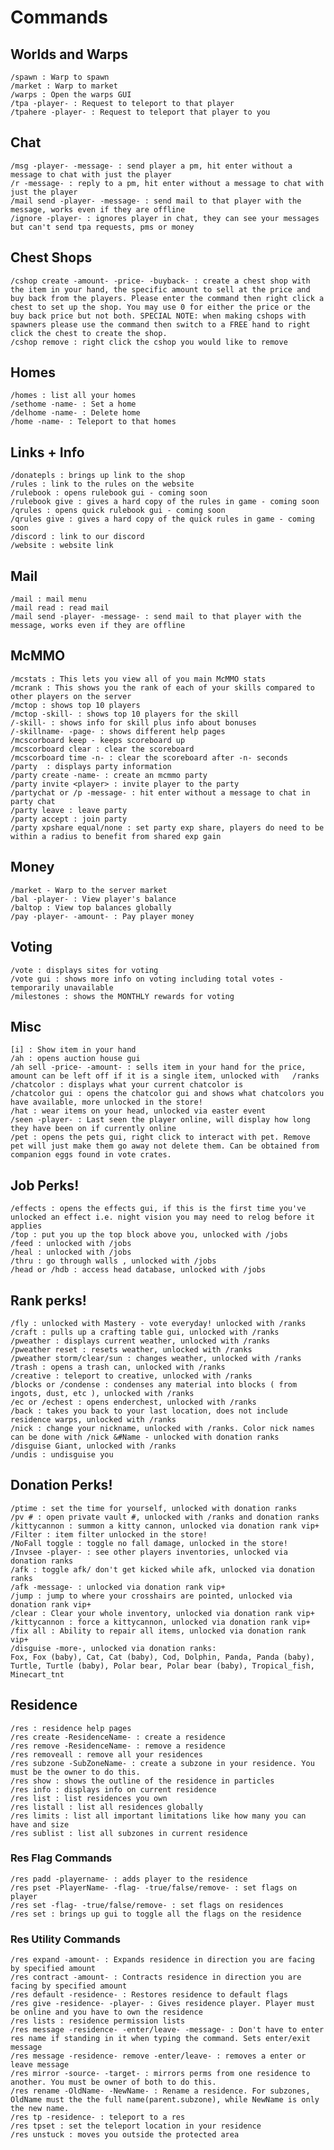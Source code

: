 
# Commands

## Worlds and Warps
    /spawn : Warp to spawn
    /market : Warp to market
    /warps : Open the warps GUI
    /tpa -player- : Request to teleport to that player
    /tpahere -player- : Request to teleport that player to you
    
## Chat
    /msg -player- -message- : send player a pm, hit enter without a message to chat with just the player
    /r -message- : reply to a pm, hit enter without a message to chat with just the player
    /mail send -player- -message- : send mail to that player with the message, works even if they are offline
    /ignore -player- : ignores player in chat, they can see your messages but can't send tpa requests, pms or money   
    
 ## Chest Shops
    /cshop create -amount- -price- -buyback- : create a chest shop with the item in your hand, the specific amount to sell at the price and buy back from the players. Please enter the command then right click a chest to set up the shop. You may use 0 for either the price or the buy back price but not both. SPECIAL NOTE: when making cshops with spawners please use the command then switch to a FREE hand to right click the chest to create the shop.
    /cshop remove : right click the cshop you would like to remove    
    
## Homes
    /homes : list all your homes
    /sethome -name- : Set a home
    /delhome -name- : Delete home
    /home -name- : Teleport to that homes
    
## Links + Info
    /donatepls : brings up link to the shop
    /rules : link to the rules on the website
    /rulebook : opens rulebook gui - coming soon
    /rulebook give : gives a hard copy of the rules in game - coming soon
    /qrules : opens quick rulebook gui - coming soon
    /qrules give : gives a hard copy of the quick rules in game - coming soon
    /discord : link to our discord
    /website : website link    
    
## Mail
    /mail : mail menu
    /mail read : read mail
    /mail send -player- -message- : send mail to that player with the message, works even if they are offline
    
## McMMO
    /mcstats : This lets you view all of you main McMMO stats
    /mcrank : This shows you the rank of each of your skills compared to other players on the server
    /mctop : shows top 10 players 
    /mctop -skill- : shows top 10 players for the skill
    /-skill- : shows info for skill plus info about bonuses
    /-skillname- -page- : shows different help pages  
    /mcscorboard keep - keeps scoreboard up
    /mcscorboard clear : clear the scoreboard
    /mcscorboard time -n- : clear the scoreboard after -n- seconds   
    /party  : displays party information
    /party create -name- : create an mcmmo party
    /party invite <player> : invite player to the party
    /partychat or /p -message- : hit enter without a message to chat in party chat
    /party leave : leave party
    /party accept : join party
    /party xpshare equal/none : set party exp share, players do need to be within a radius to benefit from shared exp gain
       
## Money
    /market - Warp to the server market
    /bal -player- : View player's balance
    /baltop : View top balances globally
    /pay -player- -amount- : Pay player money
    
 ## Voting
    /vote : displays sites for voting
    /vote gui : shows more info on voting including total votes - temporarily unavailable
    /milestones : shows the MONTHLY rewards for voting
    
 ## Misc
    [i] : Show item in your hand
    /ah : opens auction house gui
    /ah sell -price- -amount- : sells item in your hand for the price, amount can be left off if it is a single item, unlocked with   /ranks
    /chatcolor : displays what your current chatcolor is
    /chatcolor gui : opens the chatcolor gui and shows what chatcolors you have available, more unlocked in the store!
    /hat : wear items on your head, unlocked via easter event
    /seen -player- : Last seen the player online, will display how long they have been on if currently online
    /pet : opens the pets gui, right click to interact with pet. Remove pet will just make them go away not delete them. Can be obtained from companion eggs found in vote crates.
 
## Job Perks! 
    /effects : opens the effects gui, if this is the first time you've unlocked an effect i.e. night vision you may need to relog before it applies
    /top : put you up the top block above you, unlocked with /jobs
    /feed : unlocked with /jobs 
    /heal : unlocked with /jobs
    /thru : go through walls , unlocked with /jobs 
    /head or /hdb : access head database, unlocked with /jobs
    
## Rank perks!   
    /fly : unlocked with Mastery - vote everyday! unlocked with /ranks
    /craft : pulls up a crafting table gui, unlocked with /ranks
    /pweather : displays current weather, unlocked with /ranks
    /pweather reset : resets weather, unlocked with /ranks
    /pweather storm/clear/sun : changes weather, unlocked with /ranks
    /trash : opens a trash can, unlocked with /ranks
    /creative : teleport to creative, unlocked with /ranks
    /blocks or /condense : condenses any material into blocks ( from ingots, dust, etc ), unlocked with /ranks
    /ec or /echest : opens enderchest, unlocked with /ranks
    /back : takes you back to your last location, does not include residence warps, unlocked with /ranks
    /nick : change your nickname, unlocked with /ranks. Color nick names can be done with /nick &#Name - unlocked with donation ranks
    /disguise Giant, unlocked with /ranks
    /undis : undisguise you
    
## Donation Perks!    
    /ptime : set the time for yourself, unlocked with donation ranks
    /pv # : open private vault #, unlocked with /ranks and donation ranks
    /kittycannon : summon a kitty cannon, unlocked via donation rank vip+  
    /Filter : item filter unlocked in the store!
    /NoFall toggle : toggle no fall damage, unlocked in the store!
    /Invsee -player- : see other players inventories, unlocked via donation ranks
    /afk : toggle afk/ don't get kicked while afk, unlocked via donation ranks
    /afk -message- : unlocked via donation rank vip+
    /jump : jump to where your crosshairs are pointed, unlocked via donation rank vip+  
    /clear : Clear your whole inventory, unlocked via donation rank vip+   
    /kittycannon : force a kittycannon, unlocked via donation rank vip+  
    /fix all : Ability to repair all items, unlocked via donation rank vip+ 
    /disguise -more-, unlocked via donation ranks:
    Fox, Fox (baby), Cat, Cat (baby), Cod, Dolphin, Panda, Panda (baby), Turtle, Turtle (baby), Polar bear, Polar bear (baby), Tropical_fish, Minecart_tnt
    
 ## Residence
    /res : residence help pages
    /res create -ResidenceName- : create a residence
    /res remove -ResidenceName- : remove a residence
    /res removeall : remove all your residences
    /res subzone -SubZoneName- : create a subzone in your residence. You must be the owner to do this.
    /res show : shows the outline of the residence in particles
    /res info : displays info on current residence
    /res list : list residences you own
    /res listall : list all residences globally
    /res limits : list all important limitations like how many you can have and size
    /res sublist : list all subzones in current residence

### Res Flag Commands
    /res padd -playername- : adds player to the residence 
    /res pset -PlayerName- -flag- -true/false/remove- : set flags on player
    /res set -flag- -true/false/remove- : set flags on residences
    /res set : brings up gui to toggle all the flags on the residence

### Res Utility Commands
    /res expand -amount- : Expands residence in direction you are facing by specified amount
    /res contract -amount- : Contracts residence in direction you are facing by specified amount
    /res default -residence- : Restores residence to default flags
    /res give -residence- -player- : Gives residence player. Player must be online and you have to own the residence
    /res lists : residence permission lists
    /res message -residence- -enter/leave- -message- : Don't have to enter res name if standing in it when typing the command. Sets enter/exit message
    /res message -residence- remove -enter/leave- : removes a enter or leave message
    /res mirror -source- -target- : mirrors perms from one residence to another. You must be owner of both to do this.
    /res rename -OldName- -NewName- : Rename a residence. For subzones, OldName must the the full name(parent.subzone), while NewName is only the new name.
    /res tp -residence- : teleport to a res
    /res tpset : set the teleport location in your residence
    /res unstuck : moves you outside the protected area   
    
    
